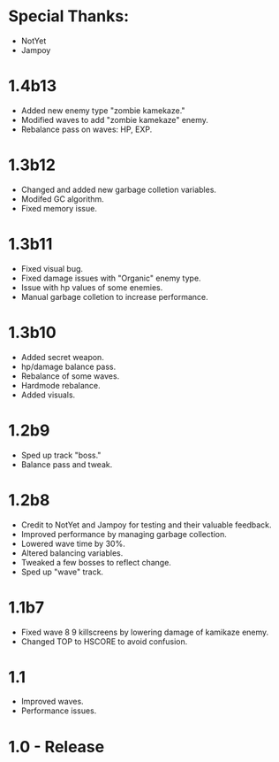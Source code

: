 # Special Thanks:
  * NotYet
  * Jampoy

# 1.4b13
  * Added new enemy type "zombie kamekaze."
  * Modified waves to add "zombie kamekaze" enemy.
  * Rebalance pass on waves: HP, EXP.

# 1.3b12
  * Changed and added new garbage colletion variables.
  * Modifed GC algorithm.
  * Fixed memory issue.

# 1.3b11
  * Fixed visual bug.
  * Fixed damage issues with "Organic" enemy type.
  * Issue with hp values of some enemies.
  * Manual garbage colletion to increase performance.

# 1.3b10
  * Added secret weapon.
  * hp/damage balance pass.
  * Rebalance of some waves.
  * Hardmode rebalance.
  * Added visuals.

# 1.2b9
  * Sped up track "boss."
  * Balance pass and tweak.
  
# 1.2b8
  * Credit to NotYet and Jampoy for testing and their valuable feedback.
  * Improved performance by managing garbage collection.
  * Lowered wave time by 30%.
  * Altered balancing variables.
  * Tweaked a few bosses to reflect change.
  * Sped up "wave" track.

# 1.1b7
  * Fixed wave 8 9 killscreens by lowering damage of kamikaze enemy.
  * Changed TOP to HSCORE to avoid confusion.

# 1.1
  * Improved waves.
  * Performance issues.

# 1.0 - Release